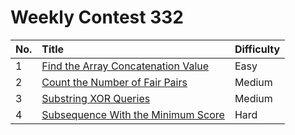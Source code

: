# Weekly Contest 332

| No. | Title | Difficulty
|:---|:---|:---|
| 1 | [Find the Array Concatenation Value](https://leetcode.com/problems/find-the-array-concatenation-value/) | Easy
| 2 | [Count the Number of Fair Pairs](https://leetcode.com/problems/count-the-number-of-fair-pairs/) | Medium
| 3 | [Substring XOR Queries](https://leetcode.com/problems/substring-xor-queries/) | Medium
| 4 | [Subsequence With the Minimum Score](https://leetcode.com/problems/subsequence-with-the-minimum-score/) | Hard